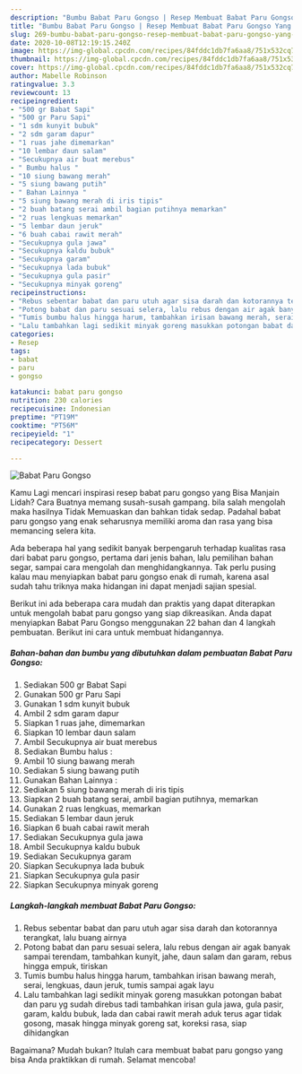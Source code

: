 ```yaml
---
description: "Bumbu Babat Paru Gongso | Resep Membuat Babat Paru Gongso Yang Mudah Dan Praktis"
title: "Bumbu Babat Paru Gongso | Resep Membuat Babat Paru Gongso Yang Mudah Dan Praktis"
slug: 269-bumbu-babat-paru-gongso-resep-membuat-babat-paru-gongso-yang-mudah-dan-praktis
date: 2020-10-08T12:19:15.240Z
image: https://img-global.cpcdn.com/recipes/84fddc1db7fa6aa8/751x532cq70/babat-paru-gongso-foto-resep-utama.jpg
thumbnail: https://img-global.cpcdn.com/recipes/84fddc1db7fa6aa8/751x532cq70/babat-paru-gongso-foto-resep-utama.jpg
cover: https://img-global.cpcdn.com/recipes/84fddc1db7fa6aa8/751x532cq70/babat-paru-gongso-foto-resep-utama.jpg
author: Mabelle Robinson
ratingvalue: 3.3
reviewcount: 13
recipeingredient:
- "500 gr Babat Sapi"
- "500 gr Paru Sapi"
- "1 sdm kunyit bubuk"
- "2 sdm garam dapur"
- "1 ruas jahe dimemarkan"
- "10 lembar daun salam"
- "Secukupnya air buat merebus"
- " Bumbu halus "
- "10 siung bawang merah"
- "5 siung bawang putih"
- " Bahan Lainnya "
- "5 siung bawang merah di iris tipis"
- "2 buah batang serai ambil bagian putihnya memarkan"
- "2 ruas lengkuas memarkan"
- "5 lembar daun jeruk"
- "6 buah cabai rawit merah"
- "Secukupnya gula jawa"
- "Secukupnya kaldu bubuk"
- "Secukupnya garam"
- "Secukupnya lada bubuk"
- "Secukupnya gula pasir"
- "Secukupnya minyak goreng"
recipeinstructions:
- "Rebus sebentar babat dan paru utuh agar sisa darah dan kotorannya terangkat, lalu buang airnya"
- "Potong babat dan paru sesuai selera, lalu rebus dengan air agak banyak sampai terendam, tambahkan kunyit, jahe, daun salam dan garam, rebus hingga empuk, tiriskan"
- "Tumis bumbu halus hingga harum, tambahkan irisan bawang merah, serai, lengkuas, daun jeruk, tumis sampai agak layu"
- "Lalu tambahkan lagi sedikit minyak goreng masukkan potongan babat dan paru yg sudah direbus tadi tambahkan irisan gula jawa, gula pasir, garam, kaldu bubuk, lada dan cabai rawit merah aduk terus agar tidak gosong, masak hingga minyak goreng sat, koreksi rasa, siap dihidangkan"
categories:
- Resep
tags:
- babat
- paru
- gongso

katakunci: babat paru gongso 
nutrition: 230 calories
recipecuisine: Indonesian
preptime: "PT19M"
cooktime: "PT56M"
recipeyield: "1"
recipecategory: Dessert

---
```



![Babat Paru Gongso](https://img-global.cpcdn.com/recipes/84fddc1db7fa6aa8/751x532cq70/babat-paru-gongso-foto-resep-utama.jpg)

Kamu Lagi mencari inspirasi resep babat paru gongso yang Bisa Manjain Lidah? Cara Buatnya memang susah-susah gampang. bila salah mengolah maka hasilnya Tidak Memuaskan dan bahkan tidak sedap. Padahal babat paru gongso yang enak seharusnya memiliki aroma dan rasa yang bisa memancing selera kita.

Ada beberapa hal yang sedikit banyak berpengaruh terhadap kualitas rasa dari babat paru gongso, pertama dari jenis bahan, lalu pemilihan bahan segar, sampai cara mengolah dan menghidangkannya. Tak perlu pusing kalau mau menyiapkan babat paru gongso enak di rumah, karena asal sudah tahu triknya maka hidangan ini dapat menjadi sajian spesial.




Berikut ini ada beberapa cara mudah dan praktis yang dapat diterapkan untuk mengolah babat paru gongso yang siap dikreasikan. Anda dapat menyiapkan Babat Paru Gongso menggunakan 22 bahan dan 4 langkah pembuatan. Berikut ini cara untuk membuat hidangannya.

<!--inarticleads1-->

##### Bahan-bahan dan bumbu yang dibutuhkan dalam pembuatan Babat Paru Gongso:

1. Sediakan 500 gr Babat Sapi
1. Gunakan 500 gr Paru Sapi
1. Gunakan 1 sdm kunyit bubuk
1. Ambil 2 sdm garam dapur
1. Siapkan 1 ruas jahe, dimemarkan
1. Siapkan 10 lembar daun salam
1. Ambil Secukupnya air buat merebus
1. Sediakan  Bumbu halus :
1. Ambil 10 siung bawang merah
1. Sediakan 5 siung bawang putih
1. Gunakan  Bahan Lainnya :
1. Sediakan 5 siung bawang merah di iris tipis
1. Siapkan 2 buah batang serai, ambil bagian putihnya, memarkan
1. Gunakan 2 ruas lengkuas, memarkan
1. Sediakan 5 lembar daun jeruk
1. Siapkan 6 buah cabai rawit merah
1. Sediakan Secukupnya gula jawa
1. Ambil Secukupnya kaldu bubuk
1. Sediakan Secukupnya garam
1. Siapkan Secukupnya lada bubuk
1. Siapkan Secukupnya gula pasir
1. Siapkan Secukupnya minyak goreng




<!--inarticleads2-->

##### Langkah-langkah membuat Babat Paru Gongso:

1. Rebus sebentar babat dan paru utuh agar sisa darah dan kotorannya terangkat, lalu buang airnya
1. Potong babat dan paru sesuai selera, lalu rebus dengan air agak banyak sampai terendam, tambahkan kunyit, jahe, daun salam dan garam, rebus hingga empuk, tiriskan
1. Tumis bumbu halus hingga harum, tambahkan irisan bawang merah, serai, lengkuas, daun jeruk, tumis sampai agak layu
1. Lalu tambahkan lagi sedikit minyak goreng masukkan potongan babat dan paru yg sudah direbus tadi tambahkan irisan gula jawa, gula pasir, garam, kaldu bubuk, lada dan cabai rawit merah aduk terus agar tidak gosong, masak hingga minyak goreng sat, koreksi rasa, siap dihidangkan




Bagaimana? Mudah bukan? Itulah cara membuat babat paru gongso yang bisa Anda praktikkan di rumah. Selamat mencoba!
